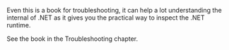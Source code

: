 Even this is a book for troubleshooting, it can help a lot understanding the internal of .NET as it gives you the practical way to inspect the .NET runtime.

See the book in the Troubleshooting chapter.

